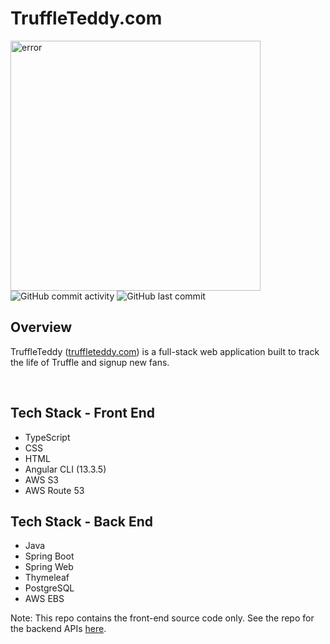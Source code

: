 
# TruffleTeddy.com 
<img width="400" alt="error" src="https://static.vecteezy.com/system/resources/previews/002/063/138/non_2x/cartoon-cute-dogs-with-big-bone-vector.jpg">
<img alt="GitHub commit activity" src="https://img.shields.io/github/commit-activity/m/aaroncorona/Truffle-App-Frontend">
<img alt="GitHub last commit" src="https://img.shields.io/github/last-commit/aaroncorona/Truffle-App-Frontend">


## Overview

TruffleTeddy (<a href = 'http://TruffleTeddy.com.s3-website-us-west-1.amazonaws.com/' target = "_blank">truffleteddy.com</a>)
is a full-stack web application built to track the life of Truffle and signup new fans.

<br>

## Tech Stack - Front End
* TypeScript
* CSS
* HTML
* Angular CLI (13.3.5)
* AWS S3 
* AWS Route 53

## Tech Stack - Back End
* Java
* Spring Boot
* Spring Web
* Thymeleaf
* PostgreSQL
* AWS EBS

Note: This repo contains the front-end source code only. See the repo for the backend APIs [here](https://github.com/aaroncorona/Truffle-App-Backend).
